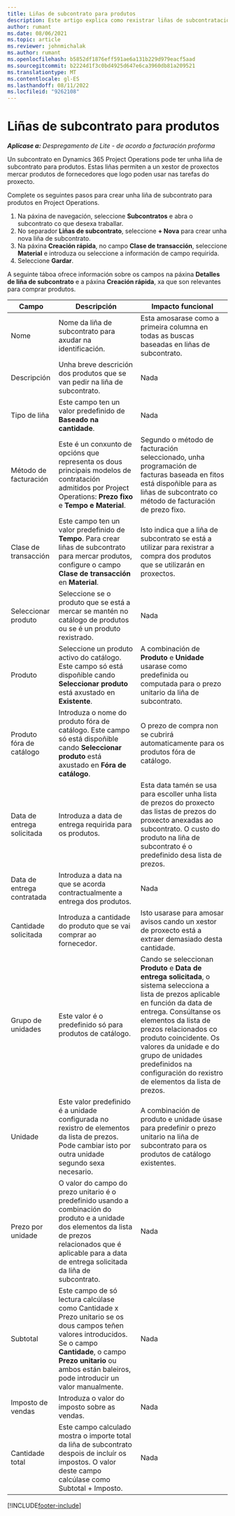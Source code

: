 ```yaml
---
title: Liñas de subcontrato para produtos
description: Este artigo explica como rexistrar liñas de subcontratación de produtos e utilizar os distintos campos para rexistrar as compras de produtos dos provedores.
author: rumant
ms.date: 08/06/2021
ms.topic: article
ms.reviewer: johnmichalak
ms.author: rumant
ms.openlocfilehash: b5852df1876eff591ae6a131b229d979eacf5aad
ms.sourcegitcommit: b2224d1f3c0bd4925d647e6ca3960db81a209521
ms.translationtype: MT
ms.contentlocale: gl-ES
ms.lasthandoff: 08/11/2022
ms.locfileid: "9262108"
---
```

# <a name="subcontract-lines-for-products"></a>Liñas de subcontrato para produtos

_**Aplícase a:** Despregamento de Lite - de acordo a facturación proforma_

Un subcontrato en Dynamics 365 Project Operations pode ter unha liña de subcontrato para produtos. Estas liñas permiten a un xestor de proxectos mercar produtos de fornecedores que logo poden usar nas tarefas do proxecto.

Complete os seguintes pasos para crear unha liña de subcontrato para produtos en Project Operations.

1. Na páxina de navegación, seleccione **Subcontratos** e abra o subcontrato co que desexa traballar. 
2. No separador **Liñas de subcontrato**, seleccione **+ Nova** para crear unha nova liña de subcontrato.
3. Na páxina **Creación rápida**, no campo **Clase de transacción**, seleccione **Material** e introduza ou seleccione a información de campo requirida. 
4. Seleccione **Gardar**.

A seguinte táboa ofrece información sobre os campos na páxina **Detalles de liña de subcontrato** e a páxina **Creación rápida**, xa que son relevantes para comprar produtos.

| Campo | Descripción | Impacto funcional|
| ----- | ----------- | ----------- |
| Nome | Nome da liña de subcontrato para axudar na identificación. |Esta amosarase como a primeira columna en todas as buscas baseadas en liñas de subcontrato.
| Descripción | Unha breve descrición dos produtos que se van pedir na liña de subcontrato. | Nada |
| Tipo de liña | Este campo ten un valor predefinido de **Baseado na cantidade**. |Nada |
| Método de facturación | Este é un conxunto de opcións que representa os dous principais modelos de contratación admitidos por Project Operations: **Prezo fixo** e **Tempo e Material**. | Segundo o método de facturación seleccionado, unha programación de facturas baseada en fitos está dispoñible para as liñas de subcontrato co método de facturación de prezo fixo. |
| Clase de transacción |Este campo ten un valor predefinido de **Tempo**. Para crear liñas de subcontrato para mercar produtos, configure o campo **Clase de transacción** en **Material**.  | Isto indica que a liña de subcontrato se está a utilizar para rexistrar a compra dos produtos que se utilizarán en proxectos. |
| Seleccionar produto | Seleccione se o produto que se está a mercar se mantén no catálogo de produtos ou se é un produto rexistrado. |Nada |
| Produto | Seleccione un produto activo do catálogo. Este campo só está dispoñible cando **Seleccionar produto** está axustado en **Existente**. |A combinación de **Produto** e **Unidade** usarase como predefinida ou computada para o prezo unitario da liña de subcontrato.
| Produto fóra de catálogo | Introduza o nome do produto fóra de catálogo. Este campo só está dispoñible cando **Seleccionar produto** está axustado en **Fóra de catálogo**.  |O prezo de compra non se cubrirá automaticamente para os produtos fóra de catálogo.|
| Data de entrega solicitada | Introduza a data de entrega requirida para os produtos.| Esta data tamén se usa para escoller unha lista de prezos do proxecto das listas de prezos do proxecto anexadas ao subcontrato. O custo do produto na liña de subcontrato é o predefinido desa lista de prezos. |
| Data de entrega contratada | Introduza a data na que se acorda contractualmente a entrega dos produtos.  |Nada|
| Cantidade solicitada | Introduza a cantidade do produto que se vai comprar ao fornecedor.| Isto usarase para amosar avisos cando un xestor de proxecto está a extraer demasiado desta cantidade.|
| Grupo de unidades | Este valor é o predefinido só para produtos de catálogo. |Cando se seleccionan **Produto** e **Data de entrega solicitada**, o sistema selecciona a lista de prezos aplicable en función da data de entrega. Consúltanse os elementos da lista de prezos relacionados co produto coincidente. Os valores da unidade e do grupo de unidades predefinidos na configuración do rexistro de elementos da lista de prezos. |
| Unidade | Este valor predefinido é a unidade configurada no rexistro de elementos da lista de prezos. Pode cambiar isto por outra unidade segundo sexa necesario.| A combinación de produto e unidade úsase para predefinir o prezo unitario na liña de subcontrato para os produtos de catálogo existentes. |
| Prezo por unidade | O valor do campo do prezo unitario é o predefinido usando a combinación do produto e a unidade dos elementos da lista de prezos relacionados que é aplicable para a data de entrega solicitada da liña de subcontrato.  |Nada |
| Subtotal | Este campo de só lectura calcúlase como Cantidade x Prezo unitario se os dous campos teñen valores introducidos. Se o campo **Cantidade**, o campo **Prezo unitario** ou ambos están baleiros, pode introducir un valor manualmente.  |Nada |
| Imposto de vendas | Introduza o valor do imposto sobre as vendas. |Nada |
| Cantidade total | Este campo calculado mostra o importe total da liña de subcontrato despois de incluír os impostos. O valor deste campo calcúlase como Subtotal + Imposto. |Nada |


[!INCLUDE[footer-include](../../includes/footer-banner.md)]
